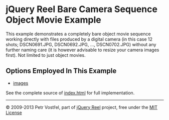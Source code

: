 jQuery Reel Bare Camera Sequence Object Movie Example
=====================================================

This example demonstrates a completely bare object movie sequence
working directly with files produced by a digital camera (in this case
12 shots; DSCN0691.JPG, DSCN0692.JPG, ..., DSCN0702.JPG) without any
further naming care (it is however advisable to resize your camera images
first). Not limited to just object movies.


Options Employed In This Example
--------------------------------

- [images](http://jquery.vostrel.net/reel#images)

See the complete source of [index.html](index.html) for full
implementation.

---
&copy; 2009-2013 Petr Vostřel, part of [jQuery Reel][reel] project, free under the [MIT License][license]



[reel]:http://jquery.vostrel.net/reel
[license]:https://raw.github.com/pisi/Reel/master/LICENSE.txt
